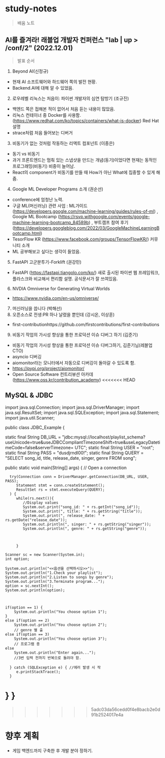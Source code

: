 # **study-notes**
> 배움 노트

## AI를 즐겨라! 래블업 개발자 컨퍼런스 "lab | up > /conf/2" (2022.12.01)

> 발표 순서
  1. Beyond AI(신정규)
  - 현재 AI 소프트웨어와 하드웨어 쪽의 발전 현황.
  - Backend.AI에 대해 알 수 있었음.
  2. 로우레벨 리눅스는 처음이: 파이썬 개발자의 심연 탐방기 (조규진)
  - 백엔드 쪽은 접해본 적이 없어서 처음 듣는 내용이 많았음.
  - 리눅스 컨테이너 중 Docker를 사용함. (https://www.redhat.com/ko/topics/containers/what-is-docker) Red Hat 설명
  - strace처럼 처음 들어보는 디버거
  3. 비동기가 없는 것처럼 작동하는 리액트 컴포넌트 (이종은)
  - 동기 vs 비동기
  - 과거 프론트엔드는 멈춰 있는 스냅샷을 만드는 개념(동기)이었다면 현재는 동적인 프로그래밍(비동기) 비중이 늘어남.
  - React의 component가 비동기를 만들 때 How가 아닌 What에 집중할 수 있게 해줌.
  4. Google ML Developer Programs 소개 (권순선)
  - conference에 엄청난 노력.
  - 구글 ML(머신러닝) 관련 사업 : ML가이드(https://developers.google.com/machine-learning/guides/rules-of-ml) , Google ML Bootcamp (https://rsvp.withgoogle.com/events/google-machine-learning-bootcamp_84589b) ,
    부트캠프 참여 후기(https://developers.googleblog.com/2022/03/GoogleMachineLearningBootcamp.html)
  - TesorFlow KR (https://www.facebook.com/groups/TensorFlowKR/) 커뮤니티 소개
  - ML 공부해보고 싶다는 생각이 들었음.
  5. FastAPI 고군분투기-Forklift (권강민)
  - FastAPI (https://fastapi.tiangolo.com/ko/) 새로 출시된 파이썬 웹 프레임워크, 플라스크와 비교해서 편리함 설명. 공식문서가 잘 쓰여있음.
  6. NVDIA Omniverse for Generating Virtual Worlds
  - https://www.nvidia.com/en-us/omniverse/
  7. 머신러닝을 씁니다 (박해선)
  8. 오픈소스로 전생:PR 하나 날렸을 뿐인데 (강시온, 이상훈)
  - first-contributionhttps://github.com/firstcontributions/first-contributions
  9. 비동기 작업의 가시성 향상을 통한 프로덕션 이슈 디버그 하기 (김준기)
  - 비동기 작업의 가시성 향상을 통한 프로덕션 이슈 디버그하기, 김준기님(레블업 CTO)
  - asyncio 디버깅
  - aiomonitor라는 모니터에서 자동으로 디버깅이 돌아갈 수 있도록 함.
  - https://pypi.org/project/aiomonitor/
  - Open Source Software 컨트리뷰션 아카데 (https://www.oss.kr/contribution_academy)
<<<<<<< HEAD



## MySQL & JDBC

import java.sql.Connection;
import java.sql.DriverManager;
import java.sql.ResultSet;
import java.sql.SQLException;
import java.sql.Statement;
import java.util.Scanner;

public class JDBC_Example {

   static final String DB_URL = "jdbc:mysql://localhost/playlist_schema?useUnicode=true&useJDBCCompliantTimezoneShift=true&useLegacyDatetimeCode=false&serverTimezone= UTC";
   static final String USER = "root";
   static final String PASS = "dusdjrndl00!";
   static final String QUERY = "SELECT song_id, title, release_date, singer, genre FROM song";

   public static void main(String[] args) {
      // Open a connection

      try(Connection conn = DriverManager.getConnection(DB_URL, USER, PASS);
         Statement stmt = conn.createStatement();
         ResultSet rs = stmt.executeQuery(QUERY);
      ) {		      
         while(rs.next()){
            //Display values    	 
            System.out.print("song_id: " + rs.getInt("song_id"));
            System.out.print(", title: " + rs.getString("title"));
            System.out.print(", release_date: " + rs.getDate("release_date"));
            System.out.println(", singer: " + rs.getString("singer"));
            System.out.println(", genre: " + rs.getString("genre"));



         }

	Scanner sc = new Scanner(System.in);
	int option;

	System.out.println("<<옵션을 선택하시오>>");
 	System.out.println("1.Check your playlist");
 	System.out.println("2.Listen to songs by genre");
 	System.out.println("3.Terminate program...");
 	option = sc.nextInt();
 	System.out.println(option);



 	if(option == 1) {
 		System.out.println("You choose option 1");
 	}
 	else if(option == 2)
 		System.out.println("You choose option 2");
 		// genre 별 출
 	else if(option == 3)
 		System.out.println("You choose option 3");
 		// 프로그램 종
 	else
 		System.out.println("Enter again...");
 		//3번 입력 전까지 반복으로 돌려야 함.

      } catch (SQLException e) { //에러 발생 시 작
         e.printStackTrace();
      }
   }
}
=======
>>>>>>> 5adc03da56cedd0f4e8bacb2e0d91b2524017e4a





# 향후 계획

- 게임 백엔드까지 구축한 후 개발 분야 정하기. 
